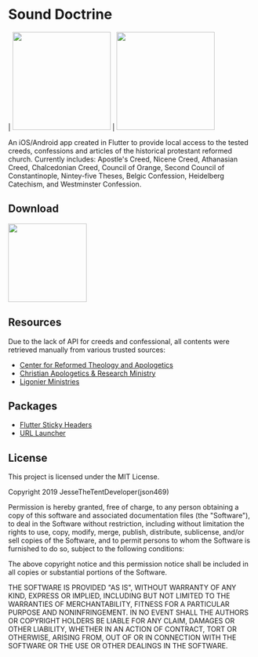 # Sound Doctrine 
| <img src="https://i.imgur.com/HDivy5T.gif" width="200"/> | <img src="https://i.imgur.com/5ifxHHM.gif" width="200"/>

An iOS/Android app created in Flutter to provide local access to the tested creeds, confessions and articles of the historical protestant reformed church. Currently includes: Apostle's Creed, Nicene Creed, Athanasian Creed, Chalcedonian Creed, Council of Orange, Second Council of Constantinople, Nintey-five Theses, Belgic Confession, Heidelberg Catechism, and Westminster Confession.

## Download
[<img src="https://itsallwidgets.com/images/google.png" width="160px">](https://play.google.com/store/apps/details?id=com.jessethetentdeveloper.sound_doctrine)

## Resources
Due to the lack of API for creeds and confessional, all contents were retrieved manually from various trusted sources:
- [Center for Reformed Theology and Apologetics](https://reformed.org)
- [Christian Apologetics & Research Ministry](https://carm.org)
- [Ligonier Ministries](https://www.ligonier.org)

## Packages
- [Flutter Sticky Headers](https://pub.dartlang.org/packages/sticky_headers)
- [URL Launcher](https://pub.dartlang.org/packages/url_launcher)

## License
This project is licensed under the MIT License.

Copyright 2019 JesseTheTentDeveloper(json469)

Permission is hereby granted, free of charge, to any person obtaining a copy of this software and associated documentation files (the "Software"), to deal in the Software without restriction, including without limitation the rights to use, copy, modify, merge, publish, distribute, sublicense, and/or sell copies of the Software, and to permit persons to whom the Software is furnished to do so, subject to the following conditions:

The above copyright notice and this permission notice shall be included in all copies or substantial portions of the Software.

THE SOFTWARE IS PROVIDED "AS IS", WITHOUT WARRANTY OF ANY KIND, EXPRESS OR IMPLIED, INCLUDING BUT NOT LIMITED TO THE WARRANTIES OF MERCHANTABILITY, FITNESS FOR A PARTICULAR PURPOSE AND NONINFRINGEMENT. IN NO EVENT SHALL THE AUTHORS OR COPYRIGHT HOLDERS BE LIABLE FOR ANY CLAIM, DAMAGES OR OTHER LIABILITY, WHETHER IN AN ACTION OF CONTRACT, TORT OR OTHERWISE, ARISING FROM, OUT OF OR IN CONNECTION WITH THE SOFTWARE OR THE USE OR OTHER DEALINGS IN THE SOFTWARE.
